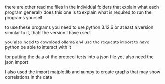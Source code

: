 
there are other read me files in the individual folders that explain what each program generally does
this one is to explain what is required to run the programs yourself





to use these programs you need to use python 3.12.6 or atleast a version simular to it, thats the version I have used.

you also need to download ollama and use the requests import to have python be able to interact with it


for putting the data of the protocol tests into a json file 
you also need the json import

I also used the import matplotlib and numpy to create graphs that may show correlations in the data

